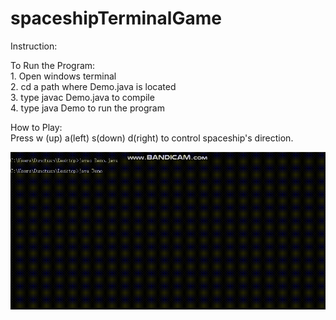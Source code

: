 # spaceshipTerminalGame

Instruction:

To Run the Program:
</br>1. Open windows terminal
</br>2. cd a path where Demo.java is located
</br>3. type javac Demo.java to compile
</br>4. type java Demo to run the program

How to Play:
</br>Press w (up) a(left) s(down) d(right) to control spaceship's direction.

![image](https://github.com/dunchuan/spaceshipTerminalGame/blob/main/demo%20video.gif)
